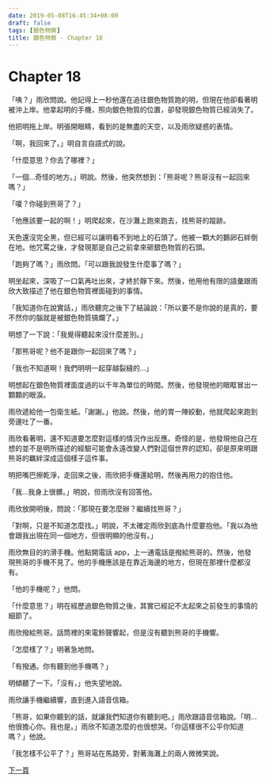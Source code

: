 ```yaml
---
date: 2019-05-08T16:45:34+08:00
draft: false
tags: [銀色物質]
title: 銀色物質 - Chapter 18
---
```


# Chapter 18


「咦？」雨欣問說。他記得上一秒他還在追往銀色物質跑的明，但現在他卻看著明被沖上岸。他拿起明的手機，照向銀色物質的位置，卻發現銀色物質已經消失了。

他把明拖上岸。明張開眼睛，看到的是無盡的天空，以及雨欣疑惑的表情。

「啊，我回來了。」明自言自語式的說。

「什麼意思？你去了哪裡？」

「一個...奇怪的地方。」明說。然後，他突然想到：「熊哥呢？熊哥沒有一起回來嗎？」

「嗄？你碰到熊哥了？」

「他應該要一起的啊！」明爬起來，在沙灘上跑來跑去，找熊哥的蹤跡。

天色還沒完全黑，但已經可以讓明看不到地上的石頭了。他被一顆大的鵝卵石絆倒在地。他咒罵之後，才發現那是自己之前拿來砸銀色物質的石頭。

「跑夠了嗎？」雨欣問。「可以跟我說發生什麼事了嗎？」

明坐起來，深吸了一口氣再吐出來，才終於靜下來。然後，他用他有限的語彙跟雨欣大致描述了他在銀色物質裡面碰到的事情。

「我知道你在說實話，」雨欣聽完之後下了結論說：「所以要不是你說的是真的，要不然你的腦就是被銀色物質搞爛了。」

明想了一下說：「我覺得聽起來沒什麼差別。」

「那熊哥呢？他不是跟你一起回來了嗎？」

「我也不知道啊！我們明明一起穿越裂縫的...」

明想起在銀色物質裡面度過的以千年為單位的時間。然後，他發現他的眼眶冒出一顆顆的眼淚。

雨欣遞給他一包衛生紙。「謝謝。」他說。然後，他的胃一陣絞動，他就爬起來跑到旁邊吐了一番。

雨欣看著明，還不知道要怎麼對這樣的情況作出反應。奇怪的是，他發現他自己在想的並不是明所描述的經驗可能會永遠改變人們對這個世界的認知，卻是原來明跟熊哥的羈絆深成這個樣子這件事。

明把嘴巴擦乾淨，走回來之後，雨欣把手機還給明，然後再用力的抱住他。

「我...我身上很髒。」明說，但雨欣沒有回答他。

雨欣放開明後，問說：「那現在要怎麼辦？繼續找熊哥？」

「對啊，只是不知道怎麼找。」明說，不太確定雨欣到底為什麼要抱他。「我以為他會跟我出現在同一個地方，但很明顯的他沒有。」

雨欣無目的的滑手機。他點開電話 app，上一通電話是撥給熊哥的。然後，他發現熊哥的手機不見了。他的手機應該是在靠近海邊的地方，但現在那裡什麼都沒有。

「他的手機呢？」他問。

「什麼意思？」明在經歷過銀色物質之後，其實已經記不太起來之前發生的事情的細節了。

雨欣撥給熊哥。話筒裡的來電鈴聲響起，但是沒有聽到熊哥的手機響。

「怎麼樣了？」明著急地問。

「有撥通。你有聽到他手機嗎？」

明傾聽了一下。「沒有，」他失望地說。

雨欣讓手機繼續響，直到進入語音信箱。

「熊哥，如果你聽到的話，就讓我們知道你有聽到吧。」雨欣跟語音信箱說。「明...他很擔心你。我也是。」雨欣不知道怎麼的也很想哭。「你這樣很不公平你知道嗎？」他說。

「我怎樣不公平了？」熊哥站在馬路旁，對著海灘上的兩人微微笑說。

[下一頁][1]

[1]:	/short-stories/silver-matter_page-19.md